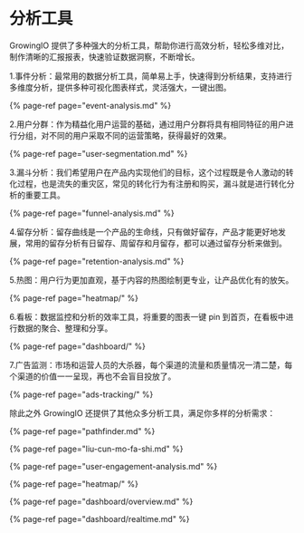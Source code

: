 # 分析工具

GrowingIO 提供了多种强大的分析工具，帮助你进行高效分析，轻松多维对比，制作清晰的汇报报表，快速验证数据洞察，不断增长。

1.事件分析：最常用的数据分析工具，简单易上手，快速得到分析结果，支持进行多维度分析，提供多种可视化图表样式，灵活强大，一键出图。

{% page-ref page="event-analysis.md" %}

2.用户分群：作为精益化用户运营的基础，通过用户分群将具有相同特征的用户进行分组，对不同的用户采取不同的运营策略，获得最好的效果。

{% page-ref page="user-segmentation.md" %}

3.漏斗分析：我们希望用户在产品内实现他们的目标，这个过程既是令人激动的转化过程，也是流失的重灾区，常见的转化行为有注册和购买，漏斗就是进行转化分析的重要工具。

{% page-ref page="funnel-analysis.md" %}

4.留存分析：留存曲线是一个产品的生命线，只有做好留存，产品才能更好地发展，常用的留存分析有日留存、周留存和月留存，都可以通过留存分析来做到。

{% page-ref page="retention-analysis.md" %}

5.热图：用户行为更加直观，基于内容的热图绘制更专业，让产品优化有的放矢。

{% page-ref page="heatmap/" %}

6.看板：数据监控和分析的效率工具，将重要的图表一键 pin 到首页，在看板中进行数据的聚合、整理和分享。

{% page-ref page="dashboard/" %}

7.广告监测：市场和运营人员的大杀器，每个渠道的流量和质量情况一清二楚，每个渠道的价值一一呈现，再也不会盲目投放了。

{% page-ref page="ads-tracking/" %}

除此之外 GrowingIO 还提供了其他众多分析工具，满足你多样的分析需求：

{% page-ref page="pathfinder.md" %}

{% page-ref page="liu-cun-mo-fa-shi.md" %}

{% page-ref page="user-engagement-analysis.md" %}

{% page-ref page="heatmap/" %}

{% page-ref page="dashboard/overview.md" %}

{% page-ref page="dashboard/realtime.md" %}

